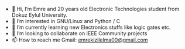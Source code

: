 - 👋 Hi, I’m Emre and 20 years old Electronic Technologies student from Dokuz Eylul University.
- 👀 I’m interested in GNU/Linux and Python / C
- 🌱 I’m currently learning new Electronics stuffs like logic gates etc.
- 💞️ I’m looking to collaborate on IEEE Community projects 
- 📫 How to reach me Gmail: emrekizilelma00@gmail.com

<!---
emrekizilelma/emrekizilelma is a ✨ special ✨ repository because its `README.md` (this file) appears on your GitHub profile.
You can click the Preview link to take a look at your changes.
--->
